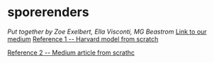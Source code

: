 # sporerenders
*Put together by Zoe Exelbert, Ella Visconti, MG Beastrom*
[Link to our medium](https://www.example.com)
[Reference 1 -- Harvard model from scratch](https://scholar.harvard.edu/binxuw/classes/machine-learning-scratch/materials/stable-diffusion-scratch)

[Reference 2 -- Medium article from scrathc](https://levelup.gitconnected.com/building-stable-diffusion-from-scratch-using-python-f3ebc8c42da3)


